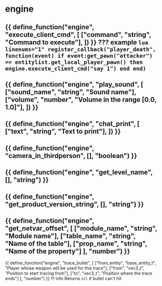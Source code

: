 # engine

{{ define_function("engine", "execute_client_cmd", [
    ["command", "string", "Command to execute"],
]) }}
??? example
    ``` lua linenums="1"
    register_callback("player_death", function(event)
        if event:get_pawn("attacker") == entitylist.get_local_player_pawn() then 
            engine.execute_client_cmd("say 1")
        end
    end)
    ```
---
{{ define_function("engine", "play_sound", [
    ["sound_name", "string", "Sound name"],
    ["volume", "number", "Volume in the range [0.0, 1.0]"],
]) }}
---
{{ define_function("engine", "chat_print", [
    ["text", "string", "Text to print"],
]) }}
---
{{ define_function("engine", "camera_in_thirdperson", [], "boolean") }}
---
{{ define_function("engine", "get_level_name", [], "string") }}
---
{{ define_function("engine", "get_product_version_string", [], "string") }}
---
{{ define_function("engine", "get_netvar_offset", [
    ["module_name", "string", "Module name"],
    ["table_name", "string", "Name of the table"],
    ["prop_name", "string", "Name of the property"]
], "number") }}
---
{{ define_function("engine", "trace_bullet", [
    ["from_entity", "base_entity_t", "Player whose weapon will be used for this trace"],
    ["from", "vec3_t", "Position to start tracing from"],
    ["to", "vec3_t", "Position where the trace ends"]
], "number") }}
!!! info 
    Returns `nil` if bullet can't hit